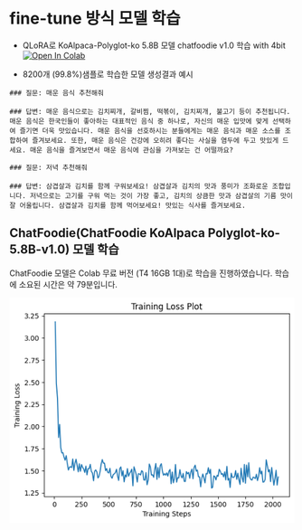 # fine-tune 방식 모델 학습

* QLoRA로 KoAlpaca-Polyglot-ko 5.8B 모델 chatfoodie v1.0 학습 with 4bit
[![Open In Colab](https://colab.research.google.com/assets/colab-badge.svg)](https://colab.research.google.com/github/jagaldol/chat-foodie/blob/dev/chatbot/fine-tuning/KoAlpaca_QLoRA_ChatFoodie_Model_FineTuning.ipynb)

* 8200개 (99.8%)샘플로 학습한 모델 생성결과 예시
```
### 질문: 매운 음식 추천해줘

### 답변: 매운 음식으로는 김치찌개, 갈비찜, 떡볶이, 김치찌개, 불고기 등이 추천됩니다. 매운 음식은 한국인들이 좋아하는 대표적인 음식 중 하나로, 자신의 매운 입맛에 맞게 선택하여 즐기면 더욱 맛있습니다. 매운 음식을 선호하시는 분들에게는 매운 음식과 매운 소스를 조합하여 즐겨보세요. 또한, 매운 음식은 건강에 오히려 좋다는 사실을 염두에 두고 맛있게 드세요. 매운 음식을 즐겨보면서 매운 음식에 관심을 가져보는 건 어떨까요?
```

```
### 질문: 저녁 추천해줘

### 답변: 삼겹살과 김치를 함께 구워보세요! 삼겹살과 김치의 맛과 풍미가 조화로운 조합입니다. 저녁으로는 고기를 구워 먹는 것이 가장 좋고, 김치의 상큼한 맛과 삼겹살의 기름 맛이 잘 어울립니다. 삼겹살과 김치를 함께 먹어보세요! 맛있는 식사를 즐겨보세요.
```

## ChatFoodie(ChatFoodie KoAlpaca Polyglot-ko-5.8B-v1.0) 모델 학습

ChatFoodie 모델은 Colab 무료 버전 (T4 16GB 1대)로 학습을 진행하였습니다. 학습에 소요된 시간은 약 79분입니다.

![Training Loss](./images/train-loss-1epoch.png)